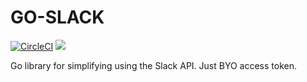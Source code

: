 GO-SLACK
========
[![CircleCI](https://circleci.com/gh/GreenGeorge/go-slack/tree/master.svg?style=shield)](https://circleci.com/gh/GreenGeorge/go-slack/tree/master)
[![](https://godoc.org/github.com/greengeorge/go-slack?status.svg)](http://godoc.org/github.com/greengeorge/go-slack)


Go library for simplifying using the Slack API. Just BYO access token.
